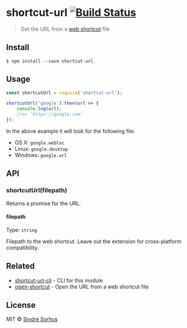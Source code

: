 # shortcut-url [![Build Status](https://travis-ci.org/sindresorhus/shortcut-url.svg?branch=master)](https://travis-ci.org/sindresorhus/shortcut-url)

> Get the URL from a [web shortcut](https://en.wikipedia.org/wiki/File_shortcut) file


## Install

```
$ npm install --save shortcut-url
```


## Usage

```js
const shortcutUrl = require('shortcut-url');

shortcutUrl('google').then(url => {
	console.log(url);
	//=> 'https://google.com'
});
```

In the above example it will look for the following file:

- OS X: `google.webloc`
- Linux: `google.desktop`
- Windows: `google.url`


## API

### shortcutUrl(filepath)

Returns a promise for the URL.

#### filepath

Type: `string`

Filepath to the web shortcut.
Leave out the extension for cross-platform compatibility.


## Related

- [shortcut-url-cli](https://github.com/sindresorhus/shortcut-url-cli) - CLI for this module
- [open-shortcut](https://github.com/sindresorhus/open-shortcut) - Open the URL from a web shortcut file


## License

MIT © [Sindre Sorhus](https://sindresorhus.com)
